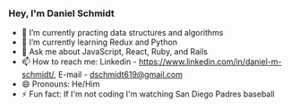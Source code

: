 ### Hey, I'm Daniel Schmidt



- 🔭 I’m currently practing data structures and algorithms 
- 🌱 I’m currently learning Redux and Python
- 💬 Ask me about JavaScript, React, Ruby, and Rails
- 📫 How to reach me: Linkedin - https://www.linkedin.com/in/daniel-m-schmidt/, E-mail - dschmidt619@gmail.com
- 😄 Pronouns: He/Him
- ⚡ Fun fact: If I'm not coding I'm watching San Diego Padres baseball


